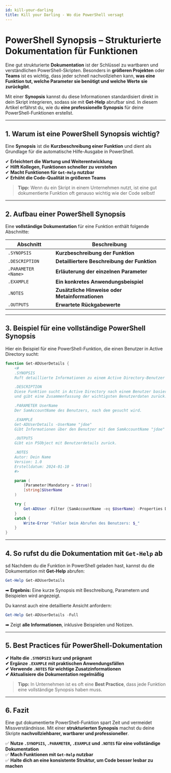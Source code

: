 ```yaml
---
id: kill-your-darling
title: Kill your Darling - Wo die PowerShell versagt
---
```


# PowerShell Synopsis – Strukturierte Dokumentation für Funktionen

Eine gut strukturierte **Dokumentation** ist der Schlüssel zu wartbaren und verständlichen PowerShell-Skripten. Besonders in **größeren Projekten** oder **Teams** ist es wichtig, dass jeder schnell nachvollziehen kann, **was eine Funktion tut, welche Parameter sie benötigt und welche Werte sie zurückgibt**.

Mit einer **Synopsis** kannst du diese Informationen standardisiert direkt in dein Skript integrieren, sodass sie mit **Get-Help** abrufbar sind. In diesem Artikel erfährst du, wie du **eine professionelle Synopsis** für deine PowerShell-Funktionen erstellst.

---

## 1. Warum ist eine PowerShell Synopsis wichtig?

Eine **Synopsis** ist die **Kurzbeschreibung einer Funktion** und dient als Grundlage für die automatische Hilfe-Ausgabe in PowerShell.

✔ **Erleichtert die Wartung und Weiterentwicklung**  
✔ **Hilft Kollegen, Funktionen schneller zu verstehen**  
✔ **Macht Funktionen für `Get-Help` nutzbar**  
✔ **Erhöht die Code-Qualität in größeren Teams**  

> **Tipp:** Wenn du ein Skript in einem Unternehmen nutzt, ist eine gut dokumentierte Funktion oft genauso wichtig wie der Code selbst!

---

## 2. Aufbau einer PowerShell Synopsis

Eine **vollständige Dokumentation** für eine Funktion enthält folgende Abschnitte:

| **Abschnitt** | **Beschreibung** |
|--------------|------------------|
| `.SYNOPSIS`  | **Kurzbeschreibung der Funktion** |
| `.DESCRIPTION` | **Detailliertere Beschreibung der Funktion** |
| `.PARAMETER <Name>` | **Erläuterung der einzelnen Parameter** |
| `.EXAMPLE` | **Ein konkretes Anwendungsbeispiel** |
| `.NOTES` | **Zusätzliche Hinweise oder Metainformationen** |
| `.OUTPUTS` | **Erwartete Rückgabewerte** |

---

## 3. Beispiel für eine vollständige PowerShell Synopsis

Hier ein Beispiel für eine PowerShell-Funktion, die einen Benutzer in Active Directory sucht:

```powershell
function Get-ADUserDetails {
    <#
    .SYNOPSIS
    Ruft detaillierte Informationen zu einem Active Directory-Benutzer ab.

    .DESCRIPTION
    Diese Funktion sucht in Active Directory nach einem Benutzer basierend auf seinem SamAccountName 
    und gibt eine Zusammenfassung der wichtigsten Benutzerdaten zurück.

    .PARAMETER UserName
    Der SamAccountName des Benutzers, nach dem gesucht wird.

    .EXAMPLE
    Get-ADUserDetails -UserName "jdoe"
    Gibt Informationen über den Benutzer mit dem SamAccountName "jdoe" zurück.

    .OUTPUTS
    Gibt ein PSObject mit Benutzerdetails zurück.

    .NOTES
    Autor: Dein Name
    Version: 1.0
    Erstelldatum: 2024-01-10
    #>

    param (
        [Parameter(Mandatory = $true)]
        [string]$UserName
    )

    try {
        Get-ADUser -Filter {SamAccountName -eq $UserName} -Properties DisplayName, EmailAddress, Title
    }
    catch {
        Write-Error "Fehler beim Abrufen des Benutzers: $_"
    }
}
```

---

## 4. So rufst du die Dokumentation mit `Get-Help` ab


sd
Nachdem du die Funktion in PowerShell geladen hast, kannst du die Dokumentation mit **Get-Help** abrufen:

```powershell
Get-Help Get-ADUserDetails
```

➡ **Ergebnis:** Eine kurze Synopsis mit Beschreibung, Parametern und Beispielen wird angezeigt.

Du kannst auch eine detaillierte Ansicht anfordern:

```powershell
Get-Help Get-ADUserDetails -Full
```

➡ Zeigt **alle Informationen**, inklusive Beispielen und Notizen.

---

## 5. Best Practices für PowerShell-Dokumentation

**✔ Halte die `.SYNOPSIS` kurz und prägnant**  
**✔ Ergänze `.EXAMPLE` mit praktischen Anwendungsfällen**  
**✔ Verwende `.NOTES` für wichtige Zusatzinformationen**  
**✔ Aktualisiere die Dokumentation regelmäßig**  

> **Tipp:** In Unternehmen ist es oft eine **Best Practice**, dass jede Funktion eine vollständige Synopsis haben muss.

---

## 6. Fazit

Eine gut dokumentierte PowerShell-Funktion spart Zeit und vermeidet Missverständnisse. Mit einer **strukturierten Synopsis** machst du deine Skripte **nachvollziehbarer, wartbarer und professioneller**.

✅ **Nutze `.SYNOPSIS`, `.PARAMETER`, `.EXAMPLE` und `.NOTES` für eine vollständige Dokumentation**  
✅ **Mach Funktionen mit `Get-Help` nutzbar**  
✅ **Halte dich an eine konsistente Struktur, um Code besser lesbar zu machen**  

